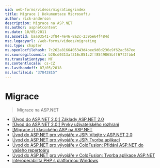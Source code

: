 ```yaml
---
uid: web-forms/videos/migrating/index
title: Migrace | Dokumentace Microsoftu
author: rick-anderson
description: Migrace na ASP.NET
ms.author: aspnetcontent
ms.date: 10/05/2011
ms.assetid: baa03541-3f84-4e46-8a2c-2395e64f484d
msc.legacyurl: /web-forms/videos/migrating
msc.type: chapter
ms.openlocfilehash: 7c262a8166405343d4bee9d0d236e9f62ac567ee
ms.sourcegitcommit: b28cd0313af316c051c2ff8549865bff67f2fbb4
ms.translationtype: MT
ms.contentlocale: cs-CZ
ms.lasthandoff: 07/05/2018
ms.locfileid: "37842815"
---
```

<a name="migrating"></a>Migrace
====================
> Migrace na ASP.NET


- [[Úvod do ASP.NET 2.0:] Základy ASP.NET 2.0](intro-to-aspnet-20-aspnet-20-fundamentals.md)
- [[Úvod do ASP.NET 2.0:] Prvky uživatelského rozhraní](intro-to-aspnet-20-user-interface-elements.md)
- [[Migrace z] klasického ASP na ASP.NET](migrating-from-classic-asp-to-aspnet.md)
- [Úvod do ASP.NET pro vývojáře v JSP: Vítejte v ASP.NET 2.0](intro-to-aspnet-for-jsp-developers-welcome-to-aspnet-20.md)
- [Úvod do ASP.NET pro vývojáře v JSP: Tvorba aplikací](intro-to-aspnet-for-jsp-developers-building-applications.md)
- [Úvod do ASP.NET pro vývojáře v ColdFusion: Přidání ASP.NET do vašeho repertoáru](intro-to-aspnet-for-coldfusion-developers-adding-aspnet-to-your-repertoire.md)
- [Úvod do ASP.NET pro vývojáře v ColdFusion: Tvorba aplikace ASP.NET](introduction-to-aspnet-for-coldfusion-developers-building-an-aspnet-application.md)
- [Interoperabilita PHP s platformou Windows](interop-between-php-and-the-windows-platform.md)
